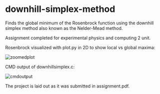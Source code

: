 # downhill-simplex-method
Finds the global minimum of the Rosenbrock function using the downhill simplex method also known as the Nelder-Mead method. 

Assignment completed for experimental physics and computing 2 unit.

Rosenbrock visualized with plot.py in 2D to show local vs global maxima:

![zoomedplot](https://user-images.githubusercontent.com/65653499/82500014-91f50480-9aea-11ea-9cd6-5235d52afd1e.png)

CMD output of downhillsimplex.c:

![cmdoutput](https://user-images.githubusercontent.com/65653499/82500132-c5379380-9aea-11ea-9a29-e7c54f8292e1.png)

The project is laid out as it was submitted in assignment.pdf.
